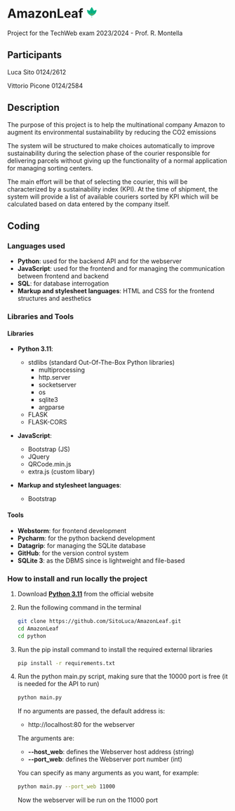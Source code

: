# AmazonLeaf <img src="https://raw.githubusercontent.com/SitoLuca/AmazonLeaf/master/Pages/IMG/AmazonLeaflogo-transformed-min.webp?token=GHSAT0AAAAAACJHRM6YOIXII3467BGSIRS6ZMEJUVA" alt="drawing" width="5%"/>

Project for the TechWeb exam 2023/2024 - Prof. R. Montella  

## Participants
Luca Sito 0124/2612

Vittorio Picone 0124/2584

## Description
The purpose of this project is to help the multinational company Amazon to augment its environmental sustainability by reducing the CO2 emissions

The system will be structured to make choices automatically to improve sustainability during the selection phase of the courier responsible for delivering parcels without giving up the functionality of a normal application for managing sorting centers. 

The main effort will be that of selecting the courier, this will be characterized by a sustainability index (KPI).
At the time of shipment, the system will provide a list of available couriers sorted by KPI which will be calculated based on data entered by the company itself.

## Coding
### Languages used
- **Python**: 
    used for the backend API and for the webserver
- **JavaScript**:
    used for the frontend and for managing the communication between frontend and backend 
- **SQL**:
    for database interrogation
- **Markup and stylesheet languages**:
    HTML and CSS for the frontend structures and aesthetics
### Libraries and Tools
#### Libraries
- **Python 3.11**:
    - stdlibs (standard Out-Of-The-Box Python libraries)
      -  multiprocessing
      - http.server
      - socketserver
      - os
      - sqlite3
      - argparse
    - FLASK
    - FLASK-CORS

- **JavaScript**:
  - Bootstrap (JS)
  - JQuery
  - QRCode.min.js
  - extra.js (custom libary)

- **Markup and stylesheet languages**:
    - Bootstrap

#### Tools
- **Webstorm**:
  for frontend development
- **Pycharm**:
  for the python backend development
- **Datagrip**:
  for managing the SQLite database
- **GitHub**:
  for the version control system
- **SQLite 3**:
  as the DBMS since is lightweight and file-based

### How to install and run locally the project
1. Download **[Python 3.11](https://www.python.org/downloads/release/python-3110/)** from the official website
2. Run the following command in the terminal
    ```bash
   git clone https://github.com/SitoLuca/AmazonLeaf.git
   cd AmazonLeaf
   cd python
    ```
3. Run the pip install command to install the required external libraries 
    ```bash
    pip install -r requirements.txt
    ```
4. Run the python main.py script, making sure that the 10000 port is free (it is needed for the API to run)
    ```bash
    python main.py
    ```
   If no arguments are passed, the default address is:
    - http://localhost:80 for the webserver
   
   The arguments are:
   - **--host_web**: defines the Webserver host address (string)
   - **--port_web**: defines the Webserver port number (int)

   You can specify as many arguments as you want, for example:
    ```bash
    python main.py --port_web 11000
    ```
    Now the webserver will be run on the 11000 port



